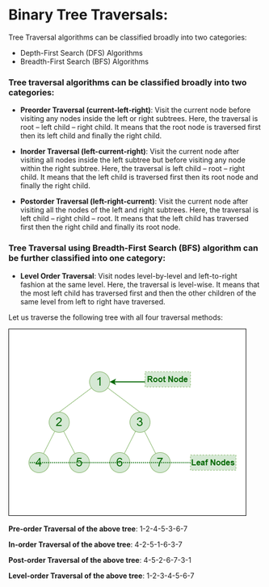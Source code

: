 # Binary Tree Traversals:

Tree Traversal algorithms can be classified broadly into two categories:

- Depth-First Search (DFS) Algorithms
- Breadth-First Search (BFS) Algorithms

### Tree traversal algorithms can be classified broadly into two categories:


- **Preorder Traversal (current-left-right)**: Visit the current node before visiting any nodes inside the left or right subtrees. Here, the traversal is root – left child – right child. It means that the root node is traversed first then its left child and finally the right child.

- **Inorder Traversal (left-current-right)**: Visit the current node after visiting all nodes inside the left subtree but before visiting any node within the right subtree. Here, the traversal is left child – root – right child.  It means that the left child is traversed first then its root node and finally the right child.

- **Postorder Traversal (left-right-current)**: Visit the current node after visiting all the nodes of the left and right subtrees.  Here, the traversal is left child – right child – root.  It means that the left child has traversed first then the right child and finally its root node.

### Tree Traversal using Breadth-First Search (BFS) algorithm can be further classified into one category:

- **Level Order Traversal**:  Visit nodes level-by-level and left-to-right fashion at the same level. Here, the traversal is level-wise. It means that the most left child has traversed first and then the other children of the same level from left to right have traversed. 

Let us traverse the following tree with all four traversal methods:

![Binary Tree](asset/level.png)

**Pre-order Traversal of the above tree**: 1-2-4-5-3-6-7

**In-order Traversal of the above tree**: 4-2-5-1-6-3-7

**Post-order Traversal of the above tree**: 4-5-2-6-7-3-1

**Level-order Traversal of the above tree**: 1-2-3-4-5-6-7
